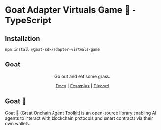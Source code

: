 # Goat Adapter Virtuals Game 🐐 - TypeScript

## Installation
```
npm install @goat-sdk/adapter-virtuals-game
```

## Goat

<div align="center">
Go out and eat some grass.

[Docs](https://ohmygoat.dev) | [Examples](https://github.com/goat-sdk/goat/tree/main/typescript/examples) | [Discord](https://discord.gg/goat-sdk)</div>

## Goat 🐐
Goat 🐐 (Great Onchain Agent Toolkit) is an open-source library enabling AI agents to interact with blockchain protocols and smart contracts via their own wallets.
